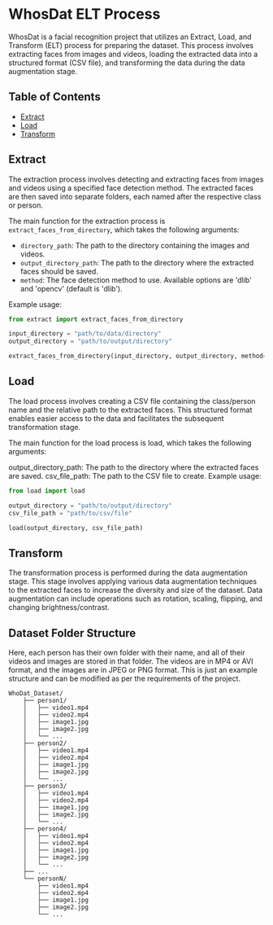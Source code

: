 
# WhosDat ELT Process

WhosDat is a facial recognition project that utilizes an Extract, Load, and Transform (ELT) process for preparing the dataset. This process involves extracting faces from images and videos, loading the extracted data into a structured format (CSV file), and transforming the data during the data augmentation stage.

## Table of Contents

- [Extract](#extract)
- [Load](#load)
- [Transform](#transform)

## Extract

The extraction process involves detecting and extracting faces from images and videos using a specified face detection method. The extracted faces are then saved into separate folders, each named after the respective class or person.

The main function for the extraction process is `extract_faces_from_directory`, which takes the following arguments:

- `directory_path`: The path to the directory containing the images and videos.
- `output_directory_path`: The path to the directory where the extracted faces should be saved.
- `method`: The face detection method to use. Available options are 'dlib' and 'opencv' (default is 'dlib').

Example usage:

```python
from extract import extract_faces_from_directory

input_directory = "path/to/data/directory"
output_directory = "path/to/output/directory"

extract_faces_from_directory(input_directory, output_directory, method='dlib')

```

## Load
The load process involves creating a CSV file containing the class/person name and the relative path to the extracted faces. This structured format enables easier access to the data and facilitates the subsequent transformation stage.

The main function for the load process is load, which takes the following arguments:

output_directory_path: The path to the directory where the extracted faces are saved.
csv_file_path: The path to the CSV file to create.
Example usage:

```python
from load import load

output_directory = "path/to/output/directory"
csv_file_path = "path/to/csv/file"

load(output_directory, csv_file_path)

```

## Transform

The transformation process is performed during the data augmentation stage. This stage involves applying various data augmentation techniques to the extracted faces to increase the diversity and size of the dataset. Data augmentation can include operations such as rotation, scaling, flipping, and changing brightness/contrast.


## Dataset Folder Structure
Here, each person has their own folder with their name, and all of their videos and images are stored in that folder. The videos are in MP4 or AVI format, and the images are in JPEG or PNG format. This is just an example structure and can be modified as per the requirements of the project.

```
WhoDat_Dataset/
    ├── person1/
    │   ├── video1.mp4
    │   ├── video2.mp4
    │   ├── image1.jpg
    │   ├── image2.jpg
    │   └── ...
    ├── person2/
    │   ├── video1.mp4
    │   ├── video2.mp4
    │   ├── image1.jpg
    │   ├── image2.jpg
    │   └── ...
    ├── person3/
    │   ├── video1.mp4
    │   ├── video2.mp4
    │   ├── image1.jpg
    │   ├── image2.jpg
    │   └── ...
    ├── person4/
    │   ├── video1.mp4
    │   ├── video2.mp4
    │   ├── image1.jpg
    │   ├── image2.jpg
    │   └── ...
    ├── ...
    └── personN/
        ├── video1.mp4
        ├── video2.mp4
        ├── image1.jpg
        ├── image2.jpg
        └── ...

```